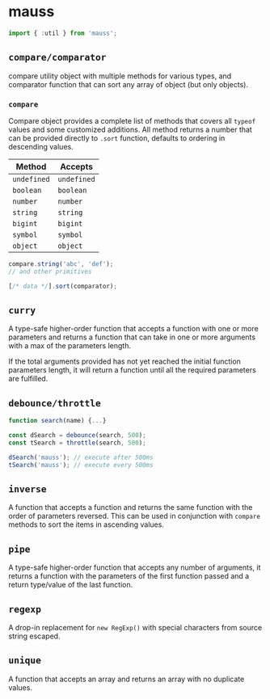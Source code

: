 # mauss

```js
import { :util } from 'mauss';
```

## `compare/comparator`

compare utility object with multiple methods for various types, and comparator function that can sort any array of object (but only objects).

### `compare`

Compare object provides a complete list of methods that covers all `typeof` values and some customized additions. All method returns a number that can be provided directly to `.sort` function, defaults to ordering in descending values.

| Method      | Accepts     |
| ----------- | ----------- |
| `undefined` | `undefined` |
| `boolean`   | `boolean`   |
| `number`    | `number`    |
| `string`    | `string`    |
| `bigint`    | `bigint`    |
| `symbol`    | `symbol`    |
| `object`    | `object`    |

```js
compare.string('abc', 'def');
// and other primitives

[/* data */].sort(comparator);
```

## `curry`

A type-safe higher-order function that accepts a function with one or more parameters and returns a function that can take in one or more arguments with a max of the parameters length.

If the total arguments provided has not yet reached the initial function parameters length, it will return a function until all the required parameters are fulfilled.

## `debounce/throttle`

```js
function search(name) {...}

const dSearch = debounce(search, 500);
const tSearch = throttle(search, 500);

dSearch('mauss'); // execute after 500ms
tSearch('mauss'); // execute every 500ms
```

## `inverse`

A function that accepts a function and returns the same function with the order of parameters reversed. This can be used in conjunction with `compare` methods to sort the items in ascending values.

## `pipe`

A type-safe higher-order function that accepts any number of arguments, it returns a function with the parameters of the first function passed and a return type/value of the last function.

## `regexp`

A drop-in replacement for `new RegExp()` with special characters from source string escaped.

## `unique`

A function that accepts an array and returns an array with no duplicate values.
